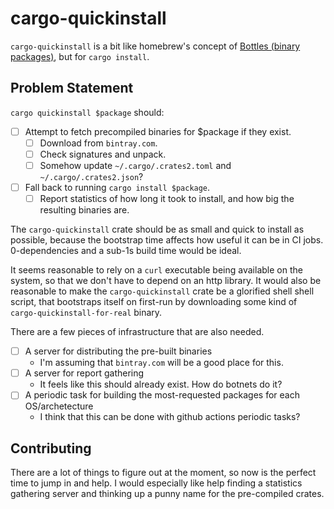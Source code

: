 # cargo-quickinstall

`cargo-quickinstall` is a bit like homebrew's concept of [Bottles (binary packages)](https://docs.brew.sh/Bottles), but for `cargo install`.

## Problem Statement

`cargo quickinstall $package` should:

- [ ] Attempt to fetch precompiled binaries for \$package if they exist.
  - [ ] Download from `bintray.com`.
  - [ ] Check signatures and unpack.
  - [ ] Somehow update `~/.cargo/.crates2.toml` and `~/.cargo/.crates2.json`?
- [ ] Fall back to running `cargo install $package`.
  - [ ] Report statistics of how long it took to install, and how big the resulting binaries are.

The `cargo-quickinstall` crate should be as small and quick to install as possible, because the bootstrap time affects how useful it can be in CI jobs. 0-dependencies and a sub-1s build time would be ideal.

It seems reasonable to rely on a `curl` executable being available on the system, so that we don't have to depend on an http library. It would also be reasonable to make the `cargo-quickinstall` crate be a glorified shell shell script, that bootstraps itself on first-run by downloading some kind of `cargo-quickinstall-for-real` binary.

There are a few pieces of infrastructure that are also needed.

- [ ] A server for distributing the pre-built binaries
  - I'm assuming that `bintray.com` will be a good place for this.
- [ ] A server for report gathering
  - It feels like this should already exist. How do botnets do it?
- [ ] A periodic task for building the most-requested packages for each OS/archetecture
  - I think that this can be done with github actions periodic tasks?

## Contributing

There are a lot of things to figure out at the moment, so now is the perfect time to jump in and help. I would especially like help finding a statistics gathering server and thinking up a punny name for the pre-compiled crates.
